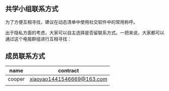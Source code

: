 ## 共学小组联系方式
为了方便互相寻找，建议在动态清单中使用社交软件中的常用称呼。

出于隐私方面的考虑，大家可以自主选择是否留联系方式。一把来说，大家都可以通过这个电报群组进行互相寻找：


## 成员联系方式

| name   | contract                  |
| ------ | ------------------------- |
| cooper | xiaoyao1441546669@163.com |
|        |                           |





